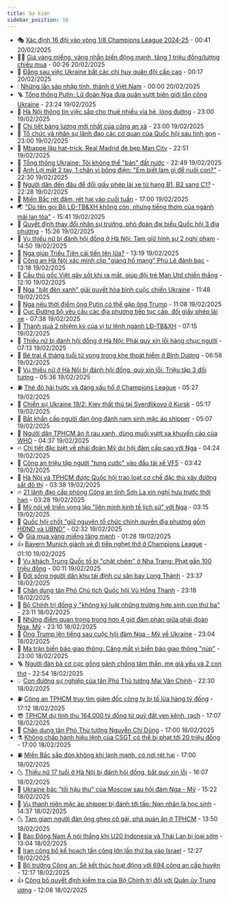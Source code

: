 ```yaml
---
title: Sự kiện
sidebar_position: 16
---
```


<!-- dantri-su-kien:START -->
- 🎭 [Xác định 16 đội vào vòng 1/8 Champions League 2024-25](https://dantri.com.vn/the-thao/xac-dinh-16-doi-vao-vong-18-champions-league-2024-25-20250220073824662.htm) - 00:41 20/02/2025
- 👨‍🏫 [Giá vàng miếng, vàng nhẫn biến động mạnh, tăng 1 triệu đồng/lượng chiều mua](https://dantri.com.vn/kinh-doanh/gia-vang-mieng-vang-nhan-bien-dong-manh-tang-1-trieu-dongluong-chieu-mua-20250219195442700.htm) - 00:26 20/02/2025
- 🌮 [Đằng sau việc Ukraine bắt các chỉ huy quân đội cấp cao](https://dantri.com.vn/the-gioi/dang-sau-viec-ukraine-bat-cac-chi-huy-quan-doi-cap-cao-20250218145027382.htm) - 00:17 20/02/2025
- 🕯 [Những lần sáp nhập tỉnh, thành ở Việt Nam](https://dantri.com.vn/xa-hoi/nhung-lan-sap-nhap-tinh-thanh-o-viet-nam-20250219220800997.htm) - 00:00 20/02/2025
- 🪜 [Tổng thống Putin: Lữ đoàn Nga đưa quân vượt biên giới tấn công Ukraine](https://dantri.com.vn/the-gioi/tong-thong-putin-lu-doan-nga-dua-quan-vuot-bien-gioi-tan-cong-ukraine-20250220060828144.htm) - 23:24 19/02/2025
- 🐘 [Hà Nội thông tin việc sắp cho thuê nhiều vỉa hè, lòng đường](https://dantri.com.vn/xa-hoi/ha-noi-thong-tin-viec-sap-cho-thue-nhieu-via-he-long-duong-20250219172831767.htm) - 23:00 19/02/2025
- 🤔 [Chi tiết bảng lương mới nhất của công an xã](https://dantri.com.vn/lao-dong-viec-lam/chi-tiet-bang-luong-moi-nhat-cua-cong-an-xa-20250219155739261.htm) - 23:00 19/02/2025
- 🧠 [Tổ chức và nhân sự lãnh đạo các cơ quan của Quốc hội sau tinh gọn](https://dantri.com.vn/xa-hoi/to-chuc-va-nhan-su-lanh-dao-cac-co-quan-cua-quoc-hoi-sau-tinh-gon-20250213215809478.htm) - 23:00 19/02/2025
- 📝 [Mbappe lập hat-trick, Real Madrid đè bẹp Man City](https://dantri.com.vn/the-thao/mbappe-lap-hat-trick-real-madrid-de-bep-man-city-20250220055023515.htm) - 22:51 19/02/2025
- 🦏 [Tổng thống Ukraine: Tôi không thể &quot;bán&quot; đất nước](https://dantri.com.vn/the-gioi/tong-thong-ukraine-toi-khong-the-ban-dat-nuoc-20250219211216375.htm) - 22:49 19/02/2025
- 🥰 [Anh Lợi mất 2 tay, 1 chân vì bỏng điện: &quot;Em biết làm gì để nuôi con?&quot;](https://dantri.com.vn/tam-long-nhan-ai/anh-loi-mat-2-tay-1-chan-vi-bong-dien-em-biet-lam-gi-de-nuoi-con-20250219152630182.htm) - 22:30 19/02/2025
- 🤗 [Người dân đến đâu để đổi giấy phép lái xe từ hạng B1, B2 sang C1?](https://dantri.com.vn/xa-hoi/nguoi-dan-den-dau-de-doi-giay-phep-lai-xe-tu-hang-b1-b2-sang-c1-20250219161253502.htm) - 22:28 19/02/2025
- 🌈 [Miền Bắc rét đậm, rét hại vào cuối tuần](https://dantri.com.vn/xa-hoi/mien-bac-ret-dam-ret-hai-vao-cuoi-tuan-20250219180140644.htm) - 17:00 19/02/2025
- 🌏 [&quot;Dù tên gọi Bộ LĐ-TB&amp;XH không còn, nhưng tiếng thơm của ngành mãi lan tỏa&quot;](https://dantri.com.vn/an-sinh/du-ten-goi-bo-ld-tbxh-khong-con-nhung-tieng-thom-cua-nganh-mai-lan-toa-20250219220651689.htm) - 15:41 19/02/2025
- 💄 [Quyết định thay đổi nhân sự trưởng, phó đoàn đại biểu Quốc hội 3 địa phương](https://dantri.com.vn/xa-hoi/quyet-dinh-thay-doi-nhan-su-truong-pho-doan-dai-bieu-quoc-hoi-3-dia-phuong-20250219221329901.htm) - 15:26 19/02/2025
- 👺 [Vụ thiếu nữ bị đánh hội đồng ở Hà Nội: Tạm giữ hình sự 2 nghi phạm](https://dantri.com.vn/phap-luat/vu-thieu-nu-bi-danh-hoi-dong-o-ha-noi-tam-giu-hinh-su-2-nghi-pham-20250219214205107.htm) - 14:50 19/02/2025
- 👹 [Nga giúp Triều Tiên cải tiến tên lửa?](https://dantri.com.vn/the-gioi/nga-giup-trieu-tien-cai-tien-ten-lua-20250219183702571.htm) - 13:19 19/02/2025
- 🌊 [Công an Hà Nội xác minh clip &quot;giang hồ mạng&quot; Phú Lê đánh bạc](https://dantri.com.vn/phap-luat/cong-an-ha-noi-xac-minh-clip-giang-ho-mang-phu-le-danh-bac-20250219195514901.htm) - 13:18 19/02/2025
- 🤠 [Cầu thủ gốc Việt gây sốt khi ra mắt, giúp đội trẻ Man Utd chiến thắng](https://dantri.com.vn/the-thao/cau-thu-goc-viet-gay-sot-khi-ra-mat-giup-doi-tre-man-utd-chien-thang-20250219185159892.htm) - 12:10 19/02/2025
- 🎊 [Nga &quot;bật đèn xanh&quot; giải quyết hòa bình cuộc chiến Ukraine](https://dantri.com.vn/the-gioi/nga-bat-den-xanh-giai-quyet-hoa-binh-cuoc-chien-ukraine-20250219182815097.htm) - 11:48 19/02/2025
- 🐘 [Nga nêu thời điểm ông Putin có thể gặp ông Trump](https://dantri.com.vn/the-gioi/nga-neu-thoi-diem-ong-putin-co-the-gap-ong-trump-20250219175357455.htm) - 11:08 19/02/2025
- 💂 [Cục Đường bộ yêu cầu các địa phương tiếp tục cấp, đổi giấy phép lái xe](https://dantri.com.vn/xa-hoi/cuc-duong-bo-yeu-cau-cac-dia-phuong-tiep-tuc-cap-doi-giay-phep-lai-xe-20250219143835617.htm) - 07:38 19/02/2025
- 👹 [Thành quả 2 nhiệm kỳ của vị tư lệnh ngành LĐ-TB&amp;XH](https://dantri.com.vn/an-sinh/thanh-qua-2-nhiem-ky-cua-vi-tu-lenh-nganh-ld-tbxh-20250219133518101.htm) - 07:15 19/02/2025
- 🦒 [Thiếu nữ bị đánh hội đồng ở Hà Nội: Phải quỳ xin lỗi hàng chục người](https://dantri.com.vn/phap-luat/thieu-nu-bi-danh-hoi-dong-o-ha-noi-phai-quy-xin-loi-hang-chuc-nguoi-20250219121247107.htm) - 07:13 19/02/2025
- 🗽 [Bé trai 4 tháng tuổi tử vong trong khe thoát hiểm ở Bình Dương](https://dantri.com.vn/xa-hoi/be-trai-4-thang-tuoi-tu-vong-trong-khe-thoat-hiem-o-binh-duong-20250219133836152.htm) - 06:58 19/02/2025
- 💄 [Vụ thiếu nữ ở Hà Nội bị đánh hội đồng, quỳ xin lỗi: Triệu tập 3 đối tượng](https://dantri.com.vn/phap-luat/vu-thieu-nu-o-ha-noi-bi-danh-hoi-dong-quy-xin-loi-trieu-tap-3-doi-tuong-20250219123428114.htm) - 05:36 19/02/2025
- ⛽️ [Thẻ đỏ hài hước và đáng xấu hổ ở Champions League](https://dantri.com.vn/the-thao/the-do-hai-huoc-va-dang-xau-ho-o-champions-league-20250219122731053.htm) - 05:27 19/02/2025
- 🥷 [Chiến sự Ukraine 19/2: Kiev thất thủ tại Sverdlikovo ở Kursk](https://dantri.com.vn/the-gioi/chien-su-ukraine-192-kiev-that-thu-tai-sverdlikovo-o-kursk-20250219114850944.htm) - 05:17 19/02/2025
- 🤖 [Bắt khẩn cấp người đàn ông đánh nam sinh mặc áo shipper](https://dantri.com.vn/phap-luat/bat-khan-cap-nguoi-dan-ong-danh-nam-sinh-mac-ao-shipper-20250219093415727.htm) - 05:07 19/02/2025
- 🌊 [Người dân TPHCM ăn ít rau xanh, dùng muối vượt xa khuyến cáo của WHO](https://dantri.com.vn/suc-khoe/nguoi-dan-tphcm-an-it-rau-xanh-dung-muoi-vuot-xa-khuyen-cao-cua-who-20250219110709767.htm) - 04:37 19/02/2025
- 🔥 [Chi tiết đặc biệt về phái đoàn Mỹ dự hội đàm cấp cao với Nga](https://dantri.com.vn/the-gioi/chi-tiet-dac-biet-ve-phai-doan-my-du-hoi-dam-cap-cao-voi-nga-20250219112036763.htm) - 04:24 19/02/2025
- 🦏 [Công an triệu tập người &quot;tung cước&quot; vào đầu tài xế VF5](https://dantri.com.vn/phap-luat/cong-an-trieu-tap-nguoi-tung-cuoc-vao-dau-tai-xe-vf5-20250219104110723.htm) - 03:42 19/02/2025
- 🐘 [Hà Nội và TPHCM được Quốc hội trao loạt cơ chế đặc thù xây đường sắt đô thị](https://dantri.com.vn/xa-hoi/ha-noi-va-tphcm-duoc-quoc-hoi-trao-loat-co-che-dac-thu-xay-duong-sat-do-thi-20250219103207428.htm) - 03:38 19/02/2025
- 🔥 [21 lãnh đạo cấp phòng Công an tỉnh Sơn La xin nghỉ hưu trước thời hạn](https://dantri.com.vn/xa-hoi/21-lanh-dao-cap-phong-cong-an-tinh-son-la-xin-nghi-huu-truoc-thoi-han-20250219102028084.htm) - 03:28 19/02/2025
- 💼 [Mỹ nói về triển vọng lập &quot;liên minh kinh tế lịch sử&quot; với Nga](https://dantri.com.vn/the-gioi/my-noi-ve-trien-vong-lap-lien-minh-kinh-te-lich-su-voi-nga-20250219100035200.htm) - 03:15 19/02/2025
- 🚀 [Quốc hội chốt &quot;giữ nguyên tổ chức chính quyền địa phương gồm HĐND và UBND&quot;](https://dantri.com.vn/xa-hoi/quoc-hoi-chot-giu-nguyen-to-chuc-chinh-quyen-dia-phuong-gom-hdnd-va-ubnd-20250219092830364.htm) - 02:32 19/02/2025
- 🐵 [Giá mua vàng miếng tăng mạnh](https://dantri.com.vn/kinh-doanh/gia-mua-vang-mieng-tang-manh-20250219071019024.htm) - 01:28 19/02/2025
- 👍 [Bayern Munich giành vé đi tiếp nghẹt thở ở Champions League](https://dantri.com.vn/the-thao/bayern-munich-gianh-ve-di-tiep-nghet-tho-o-champions-league-20250219081013201.htm) - 01:10 19/02/2025
- 🚦 [Vụ khách Trung Quốc tố bị &quot;chặt chém&quot; ở Nha Trang: Phạt gần 100 triệu đồng](https://dantri.com.vn/du-lich/vu-khach-trung-quoc-to-bi-chat-chem-o-nha-trang-phat-gan-100-trieu-dong-20250218182544134.htm) - 00:11 19/02/2025
- 🥸 [Đời sống người dân khu tái định cư sân bay Long Thành](https://dantri.com.vn/xa-hoi/doi-song-nguoi-dan-khu-tai-dinh-cu-san-bay-long-thanh-20250218105721562.htm) - 23:37 18/02/2025
- 🥷 [Chân dung tân Phó Chủ tịch Quốc hội Vũ Hồng Thanh](https://dantri.com.vn/xa-hoi/chan-dung-tan-pho-chu-tich-quoc-hoi-vu-hong-thanh-20250218181502738.htm) - 23:18 18/02/2025
- 🤡 [Bộ Chính trị đồng ý &quot;không kỷ luật những trường hợp sinh con thứ ba&quot;](https://dantri.com.vn/xa-hoi/bo-chinh-tri-dong-y-khong-ky-luat-nhung-truong-hop-sinh-con-thu-ba-20250218221734081.htm) - 23:11 18/02/2025
- 🥳 [Những điểm quan trọng trong hơn 4 giờ đàm phán giữa phái đoàn Nga, Mỹ](https://dantri.com.vn/the-gioi/nhung-diem-quan-trong-trong-hon-4-gio-dam-phan-giua-phai-doan-nga-my-20250219054017463.htm) - 23:10 18/02/2025
- 🤩 [Ông Trump lên tiếng sau cuộc hội đàm Nga - Mỹ về Ukraine](https://dantri.com.vn/the-gioi/ong-trump-len-tieng-sau-cuoc-hoi-dam-nga-my-ve-ukraine-20250219055835155.htm) - 23:04 18/02/2025
- 🎡 [Ma trận biển báo giao thông: Căng mắt vì biển báo giao thông &quot;núp&quot;](https://dantri.com.vn/ban-doc/ma-tran-bien-bao-giao-thong-cang-mat-vi-bien-bao-giao-thong-nup-20250218150916465.htm) - 23:00 18/02/2025
- 🪜 [Người đàn bà cơ cực gồng gánh chồng tâm thần, mẹ già yếu và 2 con thơ](https://dantri.com.vn/tam-long-nhan-ai/nguoi-dan-ba-co-cuc-gong-ganh-chong-tam-than-me-gia-yeu-va-2-con-tho-20250218015017404.htm) - 22:54 18/02/2025
- 💡 [Con đường sự nghiệp của tân Phó Thủ tướng Mai Văn Chính](https://dantri.com.vn/xa-hoi/con-duong-su-nghiep-cua-tan-pho-thu-tuong-mai-van-chinh-20250218174954962.htm) - 22:30 18/02/2025
- ⛽️ [Công an TPHCM truy tìm giám đốc công ty bị tố lừa hàng tỷ đồng](https://dantri.com.vn/phap-luat/cong-an-tphcm-truy-tim-giam-doc-cong-ty-bi-to-lua-hang-ty-dong-20250218233857631.htm) - 17:12 18/02/2025
- 😎 [TPHCM dự tính thu 164.000 tỷ đồng từ quỹ đất ven kênh, rạch](https://dantri.com.vn/xa-hoi/tphcm-du-tinh-thu-164000-ty-dong-tu-quy-dat-ven-kenh-rach-20250218215817471.htm) - 17:07 18/02/2025
- 🗽 [Chân dung tân Phó Thủ tướng Nguyễn Chí Dũng](https://dantri.com.vn/xa-hoi/chan-dung-tan-pho-thu-tuong-nguyen-chi-dung-20250218173945273.htm) - 17:00 18/02/2025
- ⚗️ [Không chấp hành hiệu lệnh của CSGT có thể bị phạt tới 20 triệu đồng](https://dantri.com.vn/phap-luat/khong-chap-hanh-hieu-lenh-cua-csgt-co-the-bi-phat-toi-20-trieu-dong-20250218231040668.htm) - 17:00 18/02/2025
- ⛽️ [Miền Bắc sắp đón không khí lạnh mạnh, có nơi rét hại](https://dantri.com.vn/xa-hoi/mien-bac-sap-don-khong-khi-lanh-manh-co-noi-ret-hai-20250218195031840.htm) - 17:00 18/02/2025
- 🌜 [Thiếu nữ 17 tuổi ở Hà Nội bị đánh hội đồng, bắt quỳ xin lỗi](https://dantri.com.vn/xa-hoi/thieu-nu-17-tuoi-o-ha-noi-bi-danh-hoi-dong-bat-quy-xin-loi-20250218230210358.htm) - 16:07 18/02/2025
- 🦩 [Ukraine bác &quot;tối hậu thư&quot; của Moscow sau hội đàm Nga - Mỹ](https://dantri.com.vn/the-gioi/ukraine-bac-toi-hau-thu-cua-moscow-sau-hoi-dam-nga-my-20250218221042500.htm) - 15:22 18/02/2025
- 🦒 [Vụ thanh niên mặc áo shipper bị đánh tới tấp: Nạn nhân là học sinh](https://dantri.com.vn/xa-hoi/vu-thanh-nien-mac-ao-shipper-bi-danh-toi-tap-nan-nhan-la-hoc-sinh-20250218205903699.htm) - 14:37 18/02/2025
- 🌜 [Tạm giam người đàn ông ghẹo cô gái, phá quán ăn ở TPHCM](https://dantri.com.vn/phap-luat/tam-giam-nguoi-dan-ong-gheo-co-gai-pha-quan-an-o-tphcm-20250218195145510.htm) - 13:50 18/02/2025
- 🐎 [Báo Đông Nam Á nói thẳng khi U20 Indonesia và Thái Lan bị loại sớm](https://dantri.com.vn/the-thao/bao-dong-nam-a-noi-thang-khi-u20-indonesia-va-thai-lan-bi-loai-som-20250218193836580.htm) - 13:04 18/02/2025
- 🌋 [Iran công bố kế hoạch tấn công lớn lần thứ ba vào Israel](https://dantri.com.vn/the-gioi/iran-cong-bo-ke-hoach-tan-cong-lon-lan-thu-ba-vao-israel-20250218191626910.htm) - 12:27 18/02/2025
- 🧰 [Bộ trưởng Công an: Sẽ kết thúc hoạt động với 694 công an cấp huyện](https://dantri.com.vn/xa-hoi/bo-truong-cong-an-se-ket-thuc-hoat-dong-voi-694-cong-an-cap-huyen-20250218190725572.htm) - 12:17 18/02/2025
- 👍 [Công bố quyết định kiểm tra của Bộ Chính trị đối với Quân ủy Trung ương](https://dantri.com.vn/xa-hoi/cong-bo-quyet-dinh-kiem-tra-cua-bo-chinh-tri-doi-voi-quan-uy-trung-uong-20250218182943290.htm) - 12:08 18/02/2025<!-- dantri-su-kien:END -->
